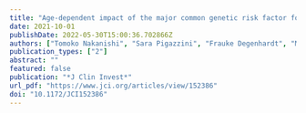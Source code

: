 ```yaml
---
title: "Age-dependent impact of the major common genetic risk factor for COVID-19 on severity and mortality"
date: 2021-10-01
publishDate: 2022-05-30T15:00:36.702866Z
authors: ["Tomoko Nakanishi", "Sara Pigazzini", "Frauke Degenhardt", "Mattia Cordioli", "Guillaume Butler-Laporte", "Douglas Maya-Miles", "Luis Bujanda", "Youssef Bouysran", "Mari E. K. Niemi", "Adriana Palom", "David Ellinghaus", "Atlas Khan", "Manuel Martínez-Bueno", "Selina Rolker", "Sara Amitrano", "Luisa Roade Tato", "Francesca Fava", "Christoph D. Spinner", "Daniele Prati", "David Bernardo", "Federico Garcia", "Gilles Darcis", "Israel Fernandez-Cadenas", "Jan Cato Holter", "Jesus M. Banales", "Robert Frithiof", "Krzysztof Kiryluk", "Stefano Duga", "Rosanna Asselta", "Alexandre C. Pereira", "Manuel Romero-Gómez", "Beatriz Nafría-Jiménez", "Johannes R. Hov", "Isabelle Migeotte", "Alessandra Renieri", "Anna M. Planas", "Kerstin U. Ludwig", "Maria Buti", "Souad Rahmouni", "Marta E. Alarcón-Riquelme", "Eva C. Schulte", "Andre Franke", "Tom H. Karlsen", "Luca Valenti", "Hugo Zeberg", "J. Brent Richards", "Andrea Ganna"]
publication_types: ["2"]
abstract: ""
featured: false
publication: "*J Clin Invest*"
url_pdf: "https://www.jci.org/articles/view/152386"
doi: "10.1172/JCI152386"
---
```


